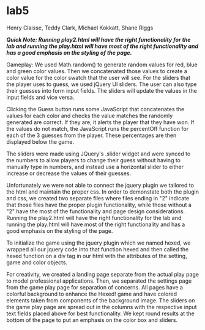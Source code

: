 # lab5
Henry Claisse, Teddy Clark, Michael Kokkatt, Shane Riggs


***Quick Note: Running  play2.html will 
have the right functionality for the lab and running the play.html will have most of the right functionality 
and has a good emphasis on the styling of the page.***


Gameplay:
We used Math.random() to generate random values for red, blue and green color values. Then
we concatenated those values to create a color value for the color swatch that the user
will see. For the sliders that the player uses to guess, we used jQuery UI sliders. The
user can also type their guesses into form input fields. The sliders will update the values
in the input fields and vice versa. 

Clicking the Guess button runs some JavaScript that concatenates the values for each color
and checks the value matches the randomly generated  are correct. If they are, it alerts
the player that they have won. If the values do not match, the JavaScript runs the
percentOff function for each of the 3 guesses from the player. These percentages are then
displayed below the game.

The sliders were made using JQuery's .slider widget and were synced to the numbers to allow players to 
change their guess without having to manually type in numbers, and instead use a horizontal slider to either 
increase or decrease the values of their guesses.

Unfortunately we were not able to connect the jquery plugin we tailored to the html and maintain the proper css.
In order to demonstate both the plugin and css, we created two separate files where files ending
in "2" indicate that those files have the proper plugin functionality, while those without
a "2" have the most of the functionality and page design considerations. Running the play2.html will 
have the right functionality for the lab and running the play.html will have most of the right functionality 
and has a good emphasis on the styling of the page.

To initialize the game using the jquery plugin which we named hexed, we wrapped all our jquery code into
that function hexed and then called the hexed function on a div tag in our html with the attributes of 
the setting, game and color objects. 

For creativity, we created a landing page separate from the actual play page to model professional
applications. Then, we separated the settings page from the game play page for separation of
concerns. All pages have a colorful background to enhance the Hexed! game and have colored
elements taken from components of the background image. The sliders on the game play page are spread
out in the columns with the respective input text fields placed above for best functionality.
We kept round results at the bottom of the page to put an emphasis on the color box and sliders.
